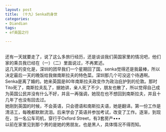 ```yaml
---
layout: post
title: （十九）Senka的身世
categories:
- Diandian
tags:
- ef英国之行

---
```

<br />还有一天就要走了，说了这么多旅行经历，还是谈谈我们英国家里的情况吧，他们家的乘员我已经在（一）（二）里面说过，不再累述。
<br />这几天的变化是，深圳的团早我们一个星期回了国，senka觉得还是我最棒，所以决定最后一天的晚饭给我做南斯拉夫的特色菜。深圳那几个可没这个待遇啊。
<br />Senka是离了婚的。她来英国是80年南斯拉夫政变作为政治庇护到的伦敦。那时Tito死了，南斯拉夫乱了，据她讲，亲人死了不少，朋友也散了，所以觉得自己成为英国公民并没有什么不好，并且一再强调，她现在也不想回到南斯拉夫，并且十几年了也没有回去过。
<br />她刚到英国的时候，不会英语，只会德语和南斯拉夫语，她是翻译。第一份工作是清洁工，每晚都默默流泪。后来学会了英语并参加考试，改变了工作。逐渐，到现在，当一名公车司机，穿行于Oxford Street，有3套房产•••
<br />以前在家里见到那个男的是她的男朋友。也是黑人，具体情况不得而知。